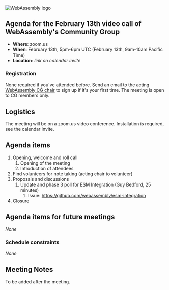![WebAssembly logo](/images/WebAssembly.png)

## Agenda for the February 13th video call of WebAssembly's Community Group

- **Where**: zoom.us
- **When**: February 13th, 5pm-6pm UTC (February 13th, 9am-10am Pacific Time)
- **Location**: *link on calendar invite*

### Registration

None required if you've attended before. Send an email to the acting [WebAssembly CG chair](mailto:webassembly-cg-chair@chromium.org)
to sign up if it's your first time. The meeting is open to CG members only.

## Logistics

The meeting will be on a zoom.us video conference.
Installation is required, see the calendar invite.

## Agenda items

1. Opening, welcome and roll call
    1. Opening of the meeting
    1. Introduction of attendees
1. Find volunteers for note taking (acting chair to volunteer)
1. Proposals and discussions
    1. Update and phase 3 poll for ESM Integration (Guy Bedford, 25 minutes)
        1. Issue: https://github.com/webassembly/esm-integration
1. Closure

## Agenda items for future meetings

*None*

### Schedule constraints

*None*

## Meeting Notes

To be added after the meeting.
